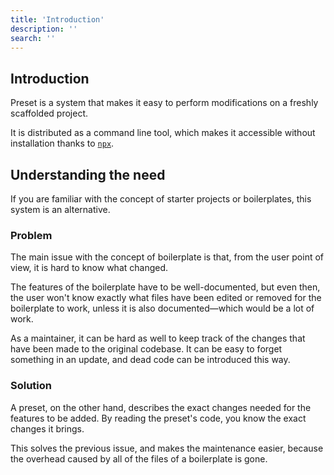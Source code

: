 ```yaml
---
title: 'Introduction'
description: ''
search: ''
---
```


## Introduction

Preset is a system that makes it easy to perform modifications on a freshly scaffolded project.

It is distributed as a command line tool, which makes it accessible without installation thanks to [`npx`](https://www.npmjs.com/package/npx).

## Understanding the need

If you are familiar with the concept of starter projects or boilerplates, this system is an alternative.

### Problem

The main issue with the concept of boilerplate is that, from the user point of view, it is hard to know what changed.

The features of the boilerplate have to be well-documented, but even then, the user won't know exactly what files have been edited or removed for the boilerplate to work, unless it is also documented—which would be a lot of work.

As a maintainer, it can be hard as well to keep track of the changes that have been made to the original codebase. It can be easy to forget something in an update, and dead code can be introduced this way.

### Solution

A preset, on the other hand, describes the exact changes needed for the features to be added. By reading the preset's code, you know the exact changes it brings.

This solves the previous issue, and makes the maintenance easier, because the overhead caused by all of the files of a boilerplate is gone.
